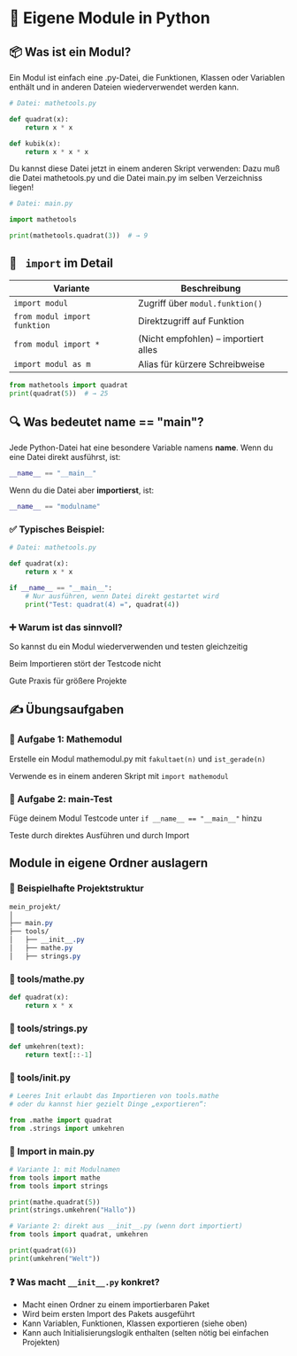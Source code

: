 # 🧩 Eigene Module in Python

## 📦 Was ist ein Modul?
Ein Modul ist einfach eine .py-Datei, die Funktionen, Klassen oder Variablen enthält und in anderen Dateien wiederverwendet werden kann.

```python
# Datei: mathetools.py

def quadrat(x):
    return x * x

def kubik(x):
    return x * x * x
```

Du kannst diese Datei jetzt in einem anderen Skript verwenden:
Dazu muß die Datei mathetools.py und die Datei main.py im selben Verzeichniss liegen!
```python
# Datei: main.py

import mathetools

print(mathetools.quadrat(3))  # → 9
```

## 📌 `` import`` im Detail

| Variante | Beschreibung
| - | -
`import modul` | Zugriff über `modul.funktion()`
`from modul import funktion` | Direktzugriff auf Funktion
`from modul import *` | (Nicht empfohlen) – importiert alles
`import modul as m` | Alias für kürzere Schreibweise

```python
from mathetools import quadrat
print(quadrat(5))  # → 25
```

## 🔍 Was bedeutet __name__ == "__main__"?
Jede Python-Datei hat eine besondere Variable namens __name__.
Wenn du eine Datei direkt ausführst, ist:
```python
__name__ == "__main__"
``` 

Wenn du die Datei aber **importierst**, ist:
```python
__name__ == "modulname"
```

### ✅ Typisches Beispiel:
```python
# Datei: mathetools.py

def quadrat(x):
    return x * x

if __name__ == "__main__":
    # Nur ausführen, wenn Datei direkt gestartet wird
    print("Test: quadrat(4) =", quadrat(4))
```

### ➕ Warum ist das sinnvoll?
So kannst du ein Modul wiederverwenden und testen gleichzeitig

Beim Importieren stört der Testcode nicht

Gute Praxis für größere Projekte

## ✍️ Übungsaufgaben
### 🔸 Aufgabe 1: Mathemodul
Erstelle ein Modul mathemodul.py mit `fakultaet(n)` und `ist_gerade(n)`

Verwende es in einem anderen Skript mit `import mathemodul`

### 🔸 Aufgabe 2: __main__-Test
Füge deinem Modul Testcode unter `if __name__ == "__main__"` hinzu

Teste durch direktes Ausführen und durch Import

## Module in eigene Ordner auslagern
### 📁 Beispielhafte Projektstruktur
```css
mein_projekt/
│
├── main.py
├── tools/
│   ├── __init__.py
│   ├── mathe.py
│   ├── strings.py
```` 
### 🔸 tools/mathe.py
```python
def quadrat(x):
    return x * x
```
### 🔸 tools/strings.py
```python
def umkehren(text):
    return text[::-1]
```
### 🔸 tools/__init__.py
```python
# Leeres Init erlaubt das Importieren von tools.mathe
# oder du kannst hier gezielt Dinge „exportieren“:

from .mathe import quadrat
from .strings import umkehren
```

### 🚀 Import in main.py
```python
# Variante 1: mit Modulnamen
from tools import mathe
from tools import strings

print(mathe.quadrat(5))
print(strings.umkehren("Hallo"))

# Variante 2: direkt aus __init__.py (wenn dort importiert)
from tools import quadrat, umkehren

print(quadrat(6))
print(umkehren("Welt"))
```

### ❓ Was macht `__init__.py` konkret?
* Macht einen Ordner zu einem importierbaren Paket
* Wird beim ersten Import des Pakets ausgeführt
* Kann Variablen, Funktionen, Klassen exportieren (siehe oben)
* Kann auch Initialisierungslogik enthalten (selten nötig bei einfachen Projekten)